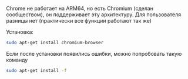Chrome не работает на ARM64, но есть Chromium (сделан сообществом), он поддерживает эту архитектуру. Для пользователя разницы нет (практически все функции работают так же)

Установка:

```bash
sudo apt-get install chromium-browser
```

Если после установки появились ошибки, можно попробовать такую команду

```bash
sudo apt-get install -f
```
